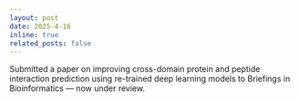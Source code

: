 ```yaml
---
layout: post
date: 2025-4-16
inline: true
related_posts: false
---
```


Submitted a paper on improving cross-domain protein and peptide interaction prediction using re-trained deep learning models to Briefings in Bioinformatics — now under review.